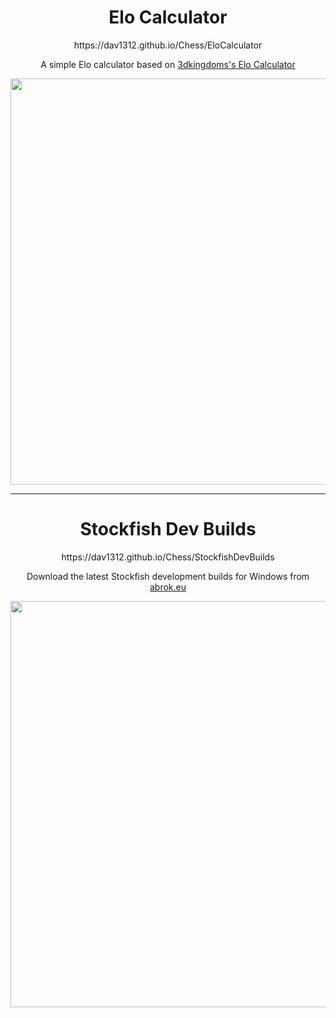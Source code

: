 <h1 align="center">Elo Calculator</h1>
<p align="center">https://dav1312.github.io/Chess/EloCalculator</p>
<p align="center">A simple Elo calculator based on <a href="https://www.3dkingdoms.com/chess/elo.htm">3dkingdoms's Elo Calculator</a></p>
<p align="center">
	<img width="650" src="https://user-images.githubusercontent.com/63931154/132331164-c6270e3b-1593-45c6-98ce-45591c28f207.png">
</p>

---

<h1 align="center">Stockfish Dev Builds</h1>
<p align="center">https://dav1312.github.io/Chess/StockfishDevBuilds</p>
<p align="center">Download the latest Stockfish development builds for Windows from <a href="https://abrok.eu/stockfish/">abrok.eu</a></p>
<p align="center">
	<img width="650" src="https://user-images.githubusercontent.com/63931154/132945565-52520ff0-4e4c-4211-baf0-58dc34df07ca.png">
</p>
